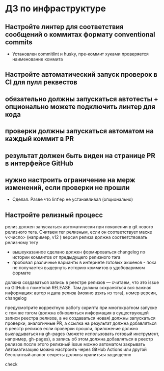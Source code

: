 # ДЗ по инфраструктуре

## Настройте линтер для соответствия сообщений о коммитах формату conventional commits
- Установлен commitlint и husky, пре-коммит хуками проверяется наименование коммита
## Настройте автоматический запуск проверок в CI для пулл реквестов
## обязательно должны запускаться автотесты + опционально можете подключить линтер для кода
## проверки должны запускаться автоматом на каждый коммит в PR
## результат должен быть виден на странице PR в интерфейсе GitHub
## нужно настроить ограничение на мерж изменений, если проверки не прошли
- Сделал. Разве что lint'ер не устанавливал (опционально)

## Настройте релизный процесс
релиз должен запускаться автоматически при появлении в git нового релизного тега. Считаем тег релизным, если он соответствует маске  v<число>   (например,  v12  )
версия релиза должна соответствовать релизному тегу
- вышеуказанное сделано
должен формироваться changelog по истории коммитов от предыдущего релизного тэга
- пробовал различные варианты в интернете готовых экшенов - пока не получается выдернуть историю коммитов в удобоваримом формате

должна создаваться запись в реестре релизов — считаем, что это issue на GitHub с пометкой RELEASE. Там должна сохраняться вся важная информация: автор и дата релиза (можно взять из тэга), номер версии, changelog

предусмотрите корректную работу скрипта при многократном запуске с тем же тэгом (должна обновляться информация в существующей записи реестра релизов, а не создаваться новая)
должны запускаться проверки, аналогичные PR, а ссылка на результат должна добавляться в реестр релизов
если проверки прошли, приложение должно выкладываться на gh-pages (можете использовать готовый инструмент, например, gh-pages), а запись об этом должна добавляться в реестр релизов
после этого релизный issue можно автоматом закрывать
Автоматизацию можно настроить через GitHub Actions или другой бесплатный аналог
секреты должны храниться защищенно


check